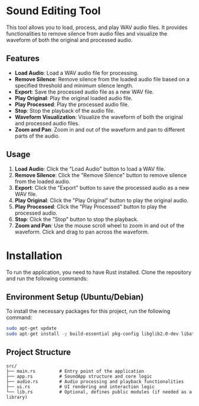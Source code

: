 # Sound Editing Tool

This tool allows you to load, process, and play WAV audio files. It provides functionalities to remove silence from audio files and visualize the waveform of both the original and processed audio.

## Features

- **Load Audio**: Load a WAV audio file for processing.
- **Remove Silence**: Remove silence from the loaded audio file based on a specified threshold and minimum silence length.
- **Export**: Save the processed audio file as a new WAV file.
- **Play Original**: Play the original loaded audio file.
- **Play Processed**: Play the processed audio file.
- **Stop**: Stop the playback of the audio file.
- **Waveform Visualization**: Visualize the waveform of both the original and processed audio files.
- **Zoom and Pan**: Zoom in and out of the waveform and pan to different parts of the audio.

## Usage

1. **Load Audio**: Click the "Load Audio" button to load a WAV file.
2. **Remove Silence**: Click the "Remove Silence" button to remove silence from the loaded audio.
3. **Export**: Click the "Export" button to save the processed audio as a new WAV file.
4. **Play Original**: Click the "Play Original" button to play the original audio.
5. **Play Processed**: Click the "Play Processed" button to play the processed audio.
6. **Stop**: Click the "Stop" button to stop the playback.
7. **Zoom and Pan**: Use the mouse scroll wheel to zoom in and out of the waveform. Click and drag to pan across the waveform.

# Installation

To run the application, you need to have Rust installed. Clone the repository and run the following commands:

## Environment Setup (Ubuntu/Debian)

To install the necessary packages for this project, run the following command:

```sh
sudo apt-get update
sudo apt-get install -y build-essential pkg-config libglib2.0-dev libatk1.0-dev libgtk-3-dev libcairo2-dev libpango1.0-dev libasound2-dev
```
## Project Structure

```
src/
├── main.rs         # Entry point of the application
├── app.rs          # SoundApp structure and core logic
├── audio.rs        # Audio processing and playback functionalities
├── ui.rs           # UI rendering and interaction logic
└── lib.rs          # Optional, defines public modules (if needed as a library)
```
